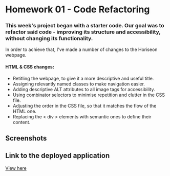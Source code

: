 # Homework 01 - Code Refactoring

### This week's project began with a starter code. Our goal was to refactor said code - improving its structure and accessibility, without changing its functionality.

In order to achieve that, I've made a number of changes to the Horiseon webpage.

#### HTML & CSS changes:

- Retitling the webpage, to give it a more descriptive and useful title.
- Assigning relevantly named classes to make navigation easier.
- Adding descriptive ALT attributes to all image tags for accessibility.
- Using combinator selectors to minimise repetition and clutter in the CSS file.
- Adjusting the order in the CSS file, so that it matches the flow of the HTML one.
- Replacing the < div > elements with semantic ones to define their content.

## Screenshots

## Link to the deployed application

[View here](https://misha244.github.io/homework_1/)
